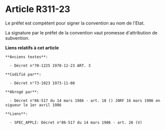 # Article R311-23

Le préfet est compétent pour signer la convention au nom de l'Etat.

La signature par le préfet de la convention vaut promesse d'attribution de subvention.

**Liens relatifs à cet article**

	**Anciens textes**:

	  - Décret n°70-1225 1970-12-23 ART. 3

	**Codifié par**:

	  - Décret n°73-1023 1973-11-08

	**Abrogé par**:

	  - Décret n°86-517 du 14 mars 1986 - art. 18 () JORF 16 mars 1986 en vigueur le 1er avril 1986

	**Liens**:

	  - SPEC_APPLI: Décret n°86-517 du 14 mars 1986 - art. 26 (V)
